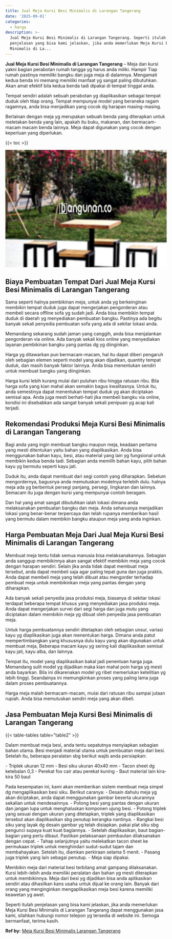 ```yaml
---
title: Jual Meja Kursi Besi Minimalis di Larangan Tangerang
date: '2025-09-01'
categories:
  - harga
description: >-
  Jual Meja Kursi Besi Minimalis di Larangan Tangerang. Seperti itulah
  penjelasan yang bisa kami jelaskan, jika anda memerlukan Meja Kursi Besi
  Minimalis di La...
---
```


**Jual Meja Kursi Besi Minimalis di Larangan Tangerang** – Meja dan kursi yakni bagian perabotan rumah tangga yg harus anda miliki. Hampir Tiap rumah pastinya memiliki bangku dan juga meja di dalamnya. Mengamati kedua benda ini memang memiliki manfaat yg sangat paling dibutuhkan. Akan amat efektif bila kedua benda tadi dipakai di tempat tinggal anda.

Tempat sendiri adalah sebuah perabotan yg diaplikasikan sebagai tempat duduk oleh ttiap orang. Tempat mempunyai model yang beraneka ragam ragamnya, anda bisa menjadikan yang cocok dg harapan masing-masing.

Berlainan dengan meja yg merupakan sebuah benda yang diterapkan untuk meletakan benda yang lain, apakah itu buku, makanan, dan bermacam-macam macam benda lainnya. Meja dapat digunakan yang cocok dengan keperluan yang diperlukan.

{{< toc >}}

![Jual Meja Kursi Besi Minimalis di Larangan Tangerang](/images/jual-meja-besi-murah13.png)

## Biaya Pembuatan Tempat Dari Jual Meja Kursi Besi Minimalis di Larangan Tangerang

Sama seperti halnya pembikinan meja, untuk anda yg berkeinginan membikin tempat duduk juga dapat mengerjakan pengorderan atau membeli secara offline sofa yg sudah jadi. Anda bisa membikin tempat duduk di daerah yg menyediakan pembuatan bangku. Pastinya ada begitu banyak sekali penyedia pembuatan sofa yang ada di sekitar lokasi anda.

Memandang sekarang sudah jaman yang canggih, anda bisa menjalankan pengorderan via online. Ada banyak sekali kios online yang menyediakan layanan pembikinan bangku yang pantas dg yg diinginkan.

Harga yg ditawarkan pun bermacam-macam, hal itu dapat diberi pengaruh oleh sebagian elemen seperti model yang akan dijadikan, quantity tempat duduk, dan masih banyak faktor lainnya. Anda bisa menentukan sendiri untuk membuat bangku yang diinginkan.

Harga kursi lebih kurang mulai dari puluhan ribu hingga ratusan ribu. Bila harga sofa yang kian mahal akan semakin bagus kwalitasnya. Untuk itu, anda semestinya dapat menentukan tempat duduk yg akan diciptakan semisal apa. Anda juga mesti berhati-hati jika membeli bangku via online, kondisi ini disebabkan ada sangat banyak sekali penipuan yg acap kali terjadi.

## Rekomendasi Produksi Meja Kursi Besi Minimalis di Larangan Tangerang

Bagi anda yang ingin membuat bangku maupun meja, keadaan pertama yang mesti ditentukan yaitu bahan yang diaplikasikan. Anda bisa menggunakan bahan kayu, besi, atau material yang lain yg fungsional untuk membikin kedua benda tadi. Sebagian anda memilih bahan kayu, pilih bahan kayu yg bermutu seperti kayu jati.

Duduk itu, anda dapat membuat dari segi contoh yang diharapkan. Sebelum mengordernya, bagusnya anda memutuskan modelnya terlebih dulu. halnya meja ada yg berbentuk persegi panjang, persegi, lingkaran dan lainnya. Semacam itu juga dengan kursi yang mempunyai contoh beragam.

Dan hal yang amat sangat dibutuhkan ialah lokasi dimana anda melaksanakan pembuatan bangku dan meja. Anda seharusnya menjadikan lokasi yang benar-benar terpercaya dan telah rupanya memberikan hasil yang bermutu dalam membikin bangku ataupun meja yang anda inginkan.

## Harga Pembuatan Meja Dari Jual Meja Kursi Besi Minimalis di Larangan Tangerang

Membuat meja tentu tidak semua manusia bisa melaksanakannya. Sebagian anda sanggup membikinnya akan sangat efektif membikin meja yang cocok dengan harapan sendiri. Selain jika anda tidak dapat membuat meja tersebut, anda dapat membeli saja agar paling tepat guna dan juga praktis. Anda dapat membeli meja yang telah dibuat atau mengorder terhadap pembuat meja untuk membikinkan meja yang pantas dengan yang diharapkan.

Ada banyak sekali penyedia jasa produksi meja, biasanya di sekitar lokasi terdapat beberapa tempat khusus yang menyediakan jasa produksi meja. Anda dapat mengerjakan survei dari segi harga dan juga mutu yang diciptakan dalam membikin meja yg dibuat oleh penyedia jasa pembuatan meja.

Untuk harga pembuatannya sendiri ditetapkan oleh sebagian unsur, variasi kayu yg diaplikasikan juga akan menentukan harga. Dimana anda patut mempertimbangkan yang khususnya dulu kayu yang akan digunakan untuk membuat meja, Beberapa macam kayu yg sering kali diaplikasikan semisal kayu jati, kayu alba, dan lainnya.

Tempat itu, model yang diaplikasikan bakal jadi penentuan harga juga. Memandang sulit model yg dijadikan maka kian mahal poin harga yg mesti anda bayarkan. Bila ini dikarenakan model yg ribet memerlukan ketelitian yg lebih tinggi. Seandainya ini memungkinkan proses yang paling lama juga dalam proses pembuatannya.

Harga meja malah bermacam-macam, mulai dari ratusan ribu sampai jutaan rupiah. Anda bisa memutuskan sendiri meja yang akan dibeli.

## Jasa Pembuatan Meja Kursi Besi Minimalis di Larangan Tangerang

{{< table-tables table="table2" >}}

Dalam membuat meja besi, anda tentu sepatutnya menyiapkan sebagian bahan utama. Besi menjadi material utama untuk pembuatan meja dari besi. Setelah itu, beberapa peralatan sbg berikut wajib anda persiapkan:

\- Triplek ukuran 12 mm - Besi siku ukuran 40x40 mm - Tacon sheet dg ketebalan 0,3 - Perekat fox cair atau perekat kuning - Baut material lain kira-kira 50 baut

Pada kesempatan ini, kami akan memberikan sistem membuat meja simpel dg mengaplikasikan besi siku. Berikut caranya: - Desain dahulu meja yg akan diciptakan, anda dapat menggunakan gambar beserta ukurannya sekalian untuk mendesainnya. - Potong besi yang pantas dengan ukuran dan jangan lupa untuk menghaluskan komponen ujung besi. - Potong triplek yang sesuai dengan ukuran yang ditetapkan, triplek yang diaplikasikan tersebut akan diaplikasikan sbg penutup kerangka nantinya. - Rangkai besi siku yang layak dg desain gambar yg telah disiapkan. pakai plat siku sbg pengunci supaya kuat kuat bagiannya. - Setelah diaplikasikan, baut bagian-bagian yang perlu dibaut. Pastikan pelaksanaan pembautan dilaksanakan dengan cepat. - Tahap selanjutnya yaitu melekatkan tacon sheet ke permukaan triplek untuk menghindari sudut-sudut tajam dan membahayakan. Setelah itu, diamkan perkiraan selama 5 menit. - Pasang juga triplek yang lain sebagai penutup. - Meja siap dipakai.

Membikin meja dari material besi terbilang amat gampang dilaksanakan. Kursi lebih-lebih anda memiliki peralatan dan bahan yg mesti diterapkan untuk membikinnya. Meja dari besi yg dijadikan bisa anda aplikasikan sendiri atau dihasilkan kans usaha untuk dijual ke orang lain. Banyak dari orang yang menginginkan mengaplikasikan meja besi karena memiliki keawetan yg awet.

Seperti itulah penjelasan yang bisa kami jelaskan, jika anda memerlukan Meja Kursi Besi Minimalis di Larangan Tangerang dapat menggunakan jasa kami, silahkan hubungi nomor telepon yg tersedia di website ini. Semoga bermanfaat, terima kasih.

**Ref by:** [Meja Kursi Besi Minimalis Larangan Tangerang](https://id.wikipedia.org/wiki/Meja)
